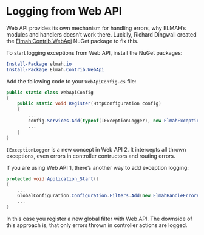 # Logging from Web API

Web API provides its own mechanism for handling errors, why ELMAH’s modules and handlers doesn’t work there. Luckily, Richard Dingwall created the [Elmah.Contrib.WebApi](https://www.nuget.org/packages/Elmah.Contrib.WebApi/) NuGet package to fix this.

To start logging exceptions from Web API, install the NuGet packages:

```powershell
Install-Package elmah.io
Install-Package Elmah.Contrib.WebApi
```

Add the following code to your `WebApiConfig.cs` file:

```csharp
public static class WebApiConfig
{
    public static void Register(HttpConfiguration config)
    {
        ...
        config.Services.Add(typeof(IExceptionLogger), new ElmahExceptionLogger());
        ...
    }
}
```

`IExceptionLogger` is a new concept in Web API 2. It intercepts all thrown exceptions, even errors in controller contructors and routing errors.

If you are using Web API 1, there’s another way to add exception logging:

```csharp
protected void Application_Start()
{
    ...
    GlobalConfiguration.Configuration.Filters.Add(new ElmahHandleErrorApiAttribute());
    ...
}
```

In this case you register a new global filter with Web API. The downside of this approach is, that only errors thrown in controller actions are logged.
